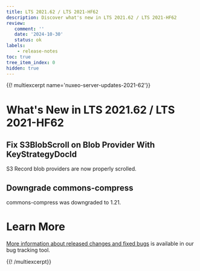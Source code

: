 ```yaml
---
title: LTS 2021.62 / LTS 2021-HF62
description: Discover what's new in LTS 2021.62 / LTS 2021-HF62
review:
   comment: ''
   date: '2024-10-30'
   status: ok
labels:
    - release-notes
toc: true
tree_item_index: 0
hidden: true
---
```


{{! multiexcerpt name='nuxeo-server-updates-2021-62'}}
# What's New in LTS 2021.62 / LTS 2021-HF62

## Fix S3BlobScroll on Blob Provider With KeyStrategyDocId

S3 Record blob providers are now properly scrolled.


## Downgrade commons-compress

commons-compress was downgraded to 1.21.



# Learn More

[More information about released changes and fixed bugs](https://hyland.atlassian.net/secure/ReleaseNote.jspa?projectId=14958&version=29337) is available in our bug tracking tool.

{{! /multiexcerpt}}
